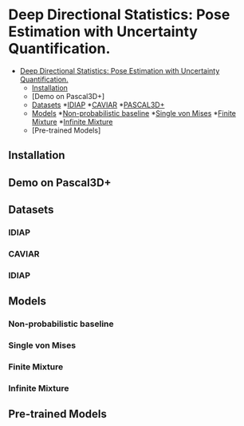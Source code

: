 # Deep Directional Statistics: Pose Estimation with Uncertainty Quantification.


 * [Deep Directional Statistics: Pose Estimation with Uncertainty Quantification.](#deep-direct-stat)
    * [Installation](#installation)
    * [Demo on Pascal3D+]
    * [Datasets](#datasets)
        *[IDIAP](#idiap)
        *[CAVIAR](#caviar)
        *[PASCAL3D+](#pascal3d)
    * [Models](#models)
        *[Non-probabilistic baseline](#non-prob)
        *[Single von Mises](#single_vm)
        *[Finite Mixture](#finite_mix)
        *[Infinite Mixture](#infinite_mix)
    * [Pre-trained Models]
    

## Installation  

## Demo on Pascal3D+

## Datasets

### IDIAP
### CAVIAR
### IDIAP

## Models

### Non-probabilistic baseline
### Single von Mises
### Finite Mixture
### Infinite Mixture

## Pre-trained Models



        